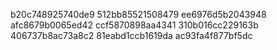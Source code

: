 b20c748925740de9
512bb85521508479
ee6976d5b2043948
afc8679b0065ed42
ccf5870898aa4341
310b016cc229163b
406737b8ac73a8c2
81eabd1ccb1619da
ac93fa4f877bf5dc

